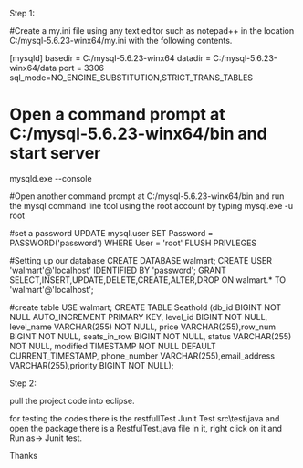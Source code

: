 Step 1:

#Create a my.ini file using any text editor such as notepad++ in the location C:/mysql-5.6.23-winx64/my.ini with the following contents.

[mysqld]
basedir = C:/mysql-5.6.23-winx64
datadir = C:/mysql-5.6.23-winx64/data
port = 3306
sql_mode=NO_ENGINE_SUBSTITUTION,STRICT_TRANS_TABLES

# Open a command prompt at C:/mysql-5.6.23-winx64/bin and start server
mysqld.exe --console


#Open another command prompt at C:/mysql-5.6.23-winx64/bin and run the mysql command line tool using the root account by typing
mysql.exe -u root

#set a password
UPDATE mysql.user SET Password = PASSWORD('password') WHERE User = 'root'
FLUSH  PRIVLEGES

#Setting up our database
CREATE DATABASE walmart;
CREATE USER 'walmart'@'localhost' IDENTIFIED BY 'password';
GRANT SELECT,INSERT,UPDATE,DELETE,CREATE,ALTER,DROP ON walmart.* TO 'walmart'@'localhost';

#create table
USE walmart;
CREATE TABLE Seathold (db_id BIGINT NOT NULL AUTO_INCREMENT PRIMARY KEY, level_id BIGINT NOT NULL, level_name VARCHAR(255) NOT NULL, price VARCHAR(255),row_num BIGINT NOT NULL, seats_in_row BIGINT NOT NULL, status VARCHAR(255) NOT NULL, modified TIMESTAMP NOT NULL DEFAULT CURRENT_TIMESTAMP, phone_number VARCHAR(255),email_address VARCHAR(255),priority BIGINT NOT NULL);

Step 2:

pull the project code into eclipse.

for testing the codes there is the restfullTest Junit Test src\test\java and open the package there is a RestfulTest.java file in it, right click on it and Run as-> Junit test.

Thanks 

